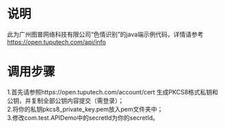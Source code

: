 # 说明
此为广州图普网络科技有限公司“色情识别”的java端示例代码，详情请参考  https://open.tuputech.com/api/info

# 调用步骤
1.首先请参照https://open.tuputech.com/account/cert 生成PKCS8格式私钥和公钥，并复制全部公钥内容提交（需登录）；  
2.将你的私钥pkcs8_private_key.pem放入pem文件夹中；  
3.修改com.test.APIDemo中的secretId为你的secretId。
